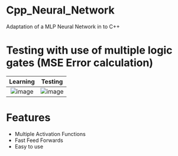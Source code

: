 # Cpp_Neural_Network
Adaptation of a MLP Neural Network in to C++

# Testing with use of multiple logic gates (MSE Error calculation)
Learning                   |  Testing
:-------------------------:|:-------------------------:
![image](https://user-images.githubusercontent.com/86137286/233796756-5068a402-f3e4-4ac7-ab26-90d2b81654f1.png)  |  ![image](https://user-images.githubusercontent.com/86137286/233796769-a5e96b03-e346-4c34-9096-9ec809a503a5.png)

# Features
- Multiple Activation Functions
- Fast Feed Forwards
- Easy to use

